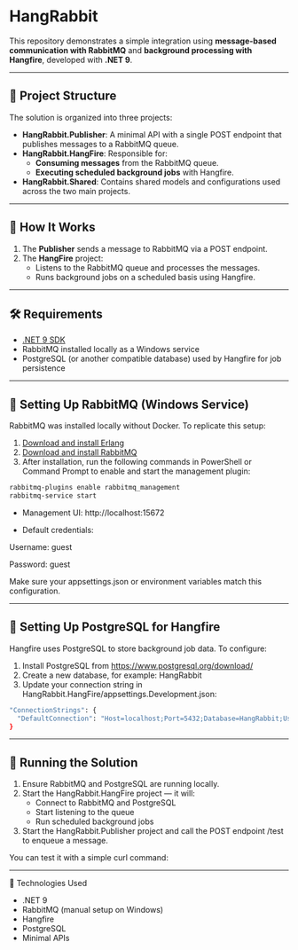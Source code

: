 # HangRabbit

This repository demonstrates a simple integration using **message-based communication with RabbitMQ** and **background processing with Hangfire**, developed with **.NET 9**.

---

## 📁 Project Structure

The solution is organized into three projects:

- **HangRabbit.Publisher**: A minimal API with a single POST endpoint that publishes messages to a RabbitMQ queue.
- **HangRabbit.HangFire**: Responsible for:
  - **Consuming messages** from the RabbitMQ queue.
  - **Executing scheduled background jobs** with Hangfire.
- **HangRabbit.Shared**: Contains shared models and configurations used across the two main projects.

---

## 🧠 How It Works

1. The **Publisher** sends a message to RabbitMQ via a POST endpoint.
2. The **HangFire** project:
   - Listens to the RabbitMQ queue and processes the messages.
   - Runs background jobs on a scheduled basis using Hangfire.

---

## 🛠️ Requirements

- [.NET 9 SDK](https://dotnet.microsoft.com/en-us/download)
- RabbitMQ installed locally as a Windows service
- PostgreSQL (or another compatible database) used by Hangfire for job persistence

---

## 🐇 Setting Up RabbitMQ (Windows Service)

RabbitMQ was installed locally without Docker. To replicate this setup:

1. [Download and install Erlang](https://www.erlang.org/downloads)
2. [Download and install RabbitMQ](https://www.rabbitmq.com/download.html)
3. After installation, run the following commands in PowerShell or Command Prompt to enable and start the management plugin:

```bash
rabbitmq-plugins enable rabbitmq_management
rabbitmq-service start
```

- Management UI: http://localhost:15672

- Default credentials:
  
Username: guest

Password: guest

Make sure your appsettings.json or environment variables match this configuration.


---

## 🧱 Setting Up PostgreSQL for Hangfire

Hangfire uses PostgreSQL to store background job data. To configure:

1. Install PostgreSQL from https://www.postgresql.org/download/
2. Create a new database, for example: HangRabbit
3. Update your connection string in HangRabbit.HangFire/appsettings.Development.json:
   
```bash
"ConnectionStrings": {
  "DefaultConnection": "Host=localhost;Port=5432;Database=HangRabbit;User Id=postgres;Password=yourpassword;"
}
```

---

## 🚀 Running the Solution
1. Ensure RabbitMQ and PostgreSQL are running locally.
2. Start the HangRabbit.HangFire project — it will:
   - Connect to RabbitMQ and PostgreSQL
   - Start listening to the queue
   - Run scheduled background jobs
3. Start the HangRabbit.Publisher project and call the POST endpoint /test to enqueue a message.

You can test it with a simple curl command:


---


🧪 Technologies Used
- .NET 9
- RabbitMQ (manual setup on Windows)
- Hangfire
- PostgreSQL
- Minimal APIs



